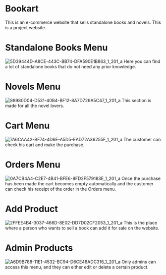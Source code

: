 # Bookart
This is an e-commerce website that sells standalone books and novels. This is a project website.
# Standalone Books Menu
![5D39444D-A8CE-443C-BB74-DFA590E1B863_1_201_a](https://github.com/Mohamed-Fiyaz/Bookart/assets/124451741/5d9fd736-decc-4cc3-baec-f25e8a24f3a9)
Here you can find a lot of standalone books that do not need any prior knowledge.
# Novels Menu
![88980D04-D531-40B4-BF12-8A7D726A5C47_1_201_a](https://github.com/Mohamed-Fiyaz/Bookart/assets/124451741/b48ade1b-46d8-4b07-9f4f-f3bcfc48f276)
This section is made for all the novel lovers.
# Cart Menu
![7A6CAA42-BF74-4D6E-A5D5-EAD72A36255F_1_201_a](https://github.com/Mohamed-Fiyaz/Bookart/assets/124451741/67c9873b-eda1-41e2-9ba7-1b0f0c799cff)
The customer can check his cart and make the purchase.
# Orders Menu
![0A7CB4A4-C2E7-4B41-BFE6-8FD2F579183E_1_201_a](https://github.com/Mohamed-Fiyaz/Bookart/assets/124451741/3dbfc4c2-4b67-486f-8e1d-e6c9d4481e1f)
Once the purchase has been made the cart becomes empty automatically and the customer can check his receipt of the order in the Orders menu.
# Add Product
![2FFEE4B4-3037-466D-8E02-DD7D02CF2053_1_201_a](https://github.com/Mohamed-Fiyaz/Bookart/assets/124451741/bc084829-7a8f-4c63-a8b1-70d14cf9ae29)
This is the place where a person who wants to sell a book can add it for sale on the website.
# Admin Products
![A6D9B788-11E1-4532-BC94-D6CE48ADC316_1_201_a](https://github.com/Mohamed-Fiyaz/Bookart/assets/124451741/bcd9cab4-db94-4cde-9e94-bd5a9b108abb)
Only admins can access this menu, and they can either edit or delete a certain product.
